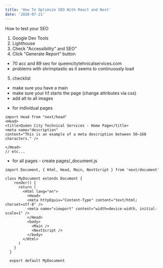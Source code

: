 ```yaml
---
title: 'How To Optimize SEO With React and Next'
date: '2020-07-21'
---
```


How to test your SEO
1. Google Dev Tools
2. Lighthouse
3. Check "Accessibility" and SEO"
4. Click "Generate Report" button
- 70 acc and 89 seo for queencitytehnicalservices.com
- problems with shrimptastic as it seems to continuously load

5. checklist
- make sure you have a main
- make sure your h1 starts the page (change attributes via css)
- add alt to all images

* for individual pages

```
import Head from "next/head"
<Head>
<title>Queen City Technical Services - Home Page</title>
<meta name="description" 
content="This is an example of a meta description between 50–160 characters." />

</Head>
// etc...
```

- for all pages - create pages/_document.js
```
import Document, { Html, Head, Main, NextScript } from 'next/document'

class MyDocument extends Document {  
    render() {
      return (
        <Html lang="en">
          <Head>
          <meta httpEquiv="Content-Type" content="text/html; charset=utf-8" />
          <meta name="viewport" content="width=device-width, initial-scale=1" />
          </Head>
          <body>
            <Main />
            <NextScript />
          </body>
        </Html>
      )
    }
  }
  
  export default MyDocument
  ```



